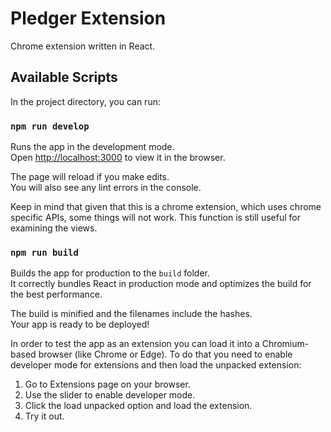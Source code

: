 # Pledger Extension

Chrome extension written in React.

## Available Scripts

In the project directory, you can run:

### `npm run develop`

Runs the app in the development mode.\
Open [http://localhost:3000](http://localhost:3000) to view it in the browser.

The page will reload if you make edits.\
You will also see any lint errors in the console.

Keep in mind that given that this is a chrome extension, which uses chrome specific APIs,
some things will not work. This function is still useful for examining the views.

### `npm run build`

Builds the app for production to the `build` folder.\
It correctly bundles React in production mode and optimizes the build for the best performance.

The build is minified and the filenames include the hashes.\
Your app is ready to be deployed!

In order to test the app as an extension you can load it into a Chromium-based browser (like Chrome or Edge).
To do that you need to enable developer mode for extensions and then load the unpacked extension:

1. Go to Extensions page on your browser.
2. Use the slider to enable developer mode.
3. Click the load unpacked option and load the extension.
4. Try it out.

